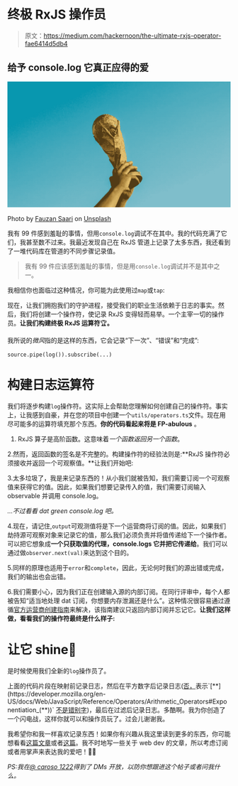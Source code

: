 # 终极 RxJS 操作员

> 原文：<https://medium.com/hackernoon/the-ultimate-rxjs-operator-fae6414d5db4>

## 给予 console.log 它真正应得的爱

![](img/adac27c1e535e1993687e68cdcf18746.png)

Photo by [Fauzan Saari](https://unsplash.com/photos/AmhdN68wjPc?utm_source=unsplash&utm_medium=referral&utm_content=creditCopyText) on [Unsplash](https://unsplash.com/search/photos/trophy?utm_source=unsplash&utm_medium=referral&utm_content=creditCopyText)

我有 99 件感到羞耻的事情，但用`console.log`调试不在其中。我的代码充满了它们，我甚至数不过来。我最近发现自己在 RxJS 管道上记录了太多东西，我还看到了一堆代码库在管道的不同步骤记录值。

> 我有 99 件应该感到羞耻的事情，但是用`console.log`调试并不是其中之一。

我相信你也面临过这种情况，你可能为此使用过`map`或`tap`:

现在，让我们拥抱我们的守护进程，接受我们的职业生活依赖于日志的事实。然后，我们将创建一个操作符，使记录 RxJS 变得轻而易举。一个主宰一切的操作员。**让我们构建终极 RxJS 运算符**🏆**。**

我所说的*微风*指的是这样的东西，它会记录“下一次”、“错误”和“完成”:

```
source.pipe(log()).subscribe(...)
```

# 构建日志运算符

我们将逐步构建`log`操作符。这实际上会帮助您理解如何创建自己的操作符。事实上，让我感到自豪，并在您的项目中创建一个`utils/operators.ts`文件。现在用尽可能多的运算符填充那个东西。**你的代码看起来将是 FP-abulous** 。

1.  RxJS 算子是高阶函数。这意味着*一个函数返回另一个函数*。

2.然而，返回函数的签名是不完整的。构建操作符的经验法则是:**RxJS 操作符必须接收并返回一个可观察值。**让我们开始吧:

3.太多垃圾了，我是来记录东西的！从小我们就被告知，我们需要订阅一个可观察值来获得它的值。因此，如果我们想要记录传入的值，我们需要订阅输入 observable 并调用 console.log。

*…不过看看 dat green console.log 吧。*

4.现在，请记住,`output`可观测值将是下一个运营商将订阅的值。因此，如果我们劫持源可观察对象来记录它的值，那么我们必须负责并将值传递给下一个操作者。可以把它想象成**一个只获取值的代理，console.logs 它并把它传递给**。我们可以通过做`observer.next(val)`来达到这个目的。

5.同样的原理也适用于`error`和`complete`，因此，无论何时我们的源出错或完成，我们的输出也会出错。

6.我们需要小心，因为我们正在创建输入源的内部订阅。在同行评审中，每个人都被告知“适当地处理 dat 订阅，你想要内存泄漏还是什么”。这种情况很容易通过遵循[官方运营商创建指南](https://github.com/ReactiveX/rxjs/blob/master/doc/operator-creation.md#guidelines)来解决，该指南建议只返回内部订阅并忘记它。**让我们这样做，看看我们的操作符最终是什么样子:**

# 让它 shine🕺

是时候使用我们全新的`log`操作员了。

上面的代码片段在映射前记录日志，然后在平方数字后记录日志([否，](https://developer.mozilla.org/en-US/docs/Web/JavaScript/Reference/Operators/Arithmetic_Operators#Exponentiation_(**))表示`[**](https://developer.mozilla.org/en-US/docs/Web/JavaScript/Reference/Operators/Arithmetic_Operators#Exponentiation_(**))` [不是错别字](https://developer.mozilla.org/en-US/docs/Web/JavaScript/Reference/Operators/Arithmetic_Operators#Exponentiation_(**)))，最后在过滤后记录日志。多酷啊。我为你创造了一个闪电战，这样你就可以和操作员玩了。过会儿谢谢我。

我希望你和我一样喜欢记录东西！如果你有兴趣从我这里读到更多的东西，你可能想看看[这篇文章](https://hackernoon.com/angular-pro-tip-how-to-dynamically-create-components-in-body-ba200cc289e6)或者[这篇](https://hackernoon.com/deploying-frontend-applications-the-fun-way-bc3f69e15331)。我不时地写一些关于 web dev 的文章，所以考虑订阅或者用掌声来表达我的爱吧！👏👏

*PS:我在*[*@ caroso 1222*](https://twitter.com/caroso1222)*得到了 DMs 开放，以防你想跟进这个帖子或者问我什么。*